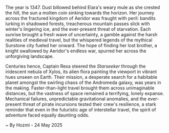 
The year is 1347.  Dust billowed behind Elara's weary mule as she crested the hill, the sun a molten coin sinking towards the horizon.  Her journey across the fractured kingdom of Aeridor was fraught with peril: bandits lurking in shadowed forests, treacherous mountain passes slick with winter's lingering ice, and the ever-present threat of starvation.  Each sunrise brought a fresh wave of uncertainty, a gamble against the harsh realities of medieval travel, but the whispered legends of the mythical Sunstone city fueled her onward.  The hope of finding her lost brother, a knight swallowed by Aeridor's endless war, spurred her across the unforgiving landscape.

Centuries hence, Captain Rexa steered the *Starseeker* through the iridescent nebula of Xylos, its alien flora painting the viewport in vibrant hues unseen on Earth.  Their mission, a desperate search for a habitable planet amongst the swirling chaos of the Andromeda galaxy, was years in the making.  Faster-than-light travel brought them across unimaginable distances, but the vastness of space remained a terrifying, lonely expanse.  Mechanical failures, unpredictable gravitational anomalies, and the ever-present threat of pirate incursions tested their crew's resilience, a stark reminder that even in the futuristic age of interstellar travel, the spirit of adventure faced equally daunting odds.

~ By Hozmi - 24 May 2025
